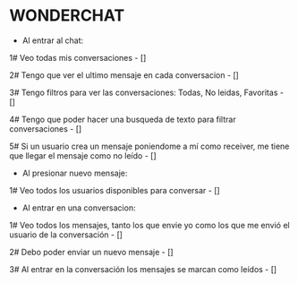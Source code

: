 # WONDERCHAT

- Al entrar al chat:

1# Veo todas mis conversaciones - []

2# Tengo que ver el ultimo mensaje en cada conversacion - []

3# Tengo filtros para ver las conversaciones: Todas, No leidas, Favoritas - []

4# Tengo que poder hacer una busqueda de texto para filtrar conversaciones - []

5# Si un usuario crea un mensaje poniendome a mí como receiver, me tiene que llegar el mensaje como no leído - []

- Al presionar nuevo mensaje:

1# Veo todos los usuarios disponibles para conversar - []

- Al entrar en una conversacion:

1# Veo todos los mensajes, tanto los que envie yo como los que me envió el usuario de la conversación - []

2# Debo poder enviar un nuevo mensaje - []

3# Al entrar en la conversación los mensajes se marcan como leídos - []
